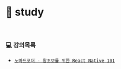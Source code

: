 # 🌸 study

<br>

### :computer: 강의목록
  - [`노마드코더 - 왕초보를 위한 React Native 101`]([https://www.udemy.com/course/best-100-days-python/?couponCode=KEEPLEARNING](https://nomadcoders.co/react-native-for-beginners/lobby?utm_source=free_course&utm_campaign=react-native-for-beginners&utm_medium=site))
